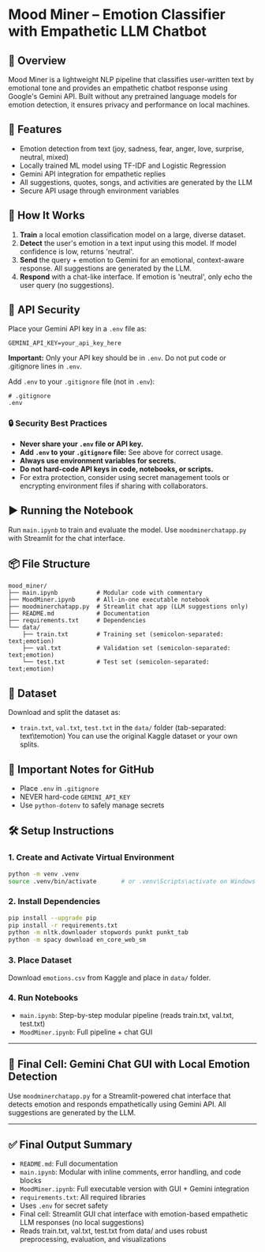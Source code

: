 # Mood Miner – Emotion Classifier with Empathetic LLM Chatbot

## 🌟 Overview
Mood Miner is a lightweight NLP pipeline that classifies user-written text by emotional tone and provides an empathetic chatbot response using Google's Gemini API. Built without any pretrained language models for emotion detection, it ensures privacy and performance on local machines.

## 🧠 Features
- Emotion detection from text (joy, sadness, fear, anger, love, surprise, neutral, mixed)
- Locally trained ML model using TF-IDF and Logistic Regression
- Gemini API integration for empathetic replies
- All suggestions, quotes, songs, and activities are generated by the LLM
- Secure API usage through environment variables

## 💾 How It Works
1. **Train** a local emotion classification model on a large, diverse dataset.
2. **Detect** the user's emotion in a text input using this model. If model confidence is low, returns 'neutral'.
3. **Send** the query + emotion to Gemini for an emotional, context-aware response. All suggestions are generated by the LLM.
4. **Respond** with a chat-like interface. If emotion is 'neutral', only echo the user query (no suggestions).

## 🔐 API Security
Place your Gemini API key in a `.env` file as:

```
GEMINI_API_KEY=your_api_key_here
```

**Important:** Only your API key should be in `.env`. Do not put code or .gitignore lines in `.env`.

Add `.env` to your `.gitignore` file (not in `.env`):
```
# .gitignore
.env
```

### 🔒 Security Best Practices
* **Never share your `.env` file or API key.**
* **Add `.env` to your `.gitignore` file:**
  See above for correct usage.
* **Always use environment variables for secrets.**
* **Do not hard-code API keys in code, notebooks, or scripts.**
* For extra protection, consider using secret management tools or encrypting environment files if sharing with collaborators.

## ▶️ Running the Notebook
Run `main.ipynb` to train and evaluate the model. Use `moodminerchatapp.py` with Streamlit for the chat interface.

## 📦 File Structure
```
mood_miner/
├── main.ipynb           # Modular code with commentary
├── MoodMiner.ipynb      # All-in-one executable notebook
├── moodminerchatapp.py  # Streamlit chat app (LLM suggestions only)
├── README.md            # Documentation
├── requirements.txt     # Dependencies
└── data/
    ├── train.txt        # Training set (semicolon-separated: text;emotion)
    ├── val.txt          # Validation set (semicolon-separated: text;emotion)
    └── test.txt         # Test set (semicolon-separated: text;emotion)
```

## 📘 Dataset

Download and split the dataset as:
- `train.txt`, `val.txt`, `test.txt` in the `data/` folder (tab-separated: text\temotion)
You can use the original Kaggle dataset or your own splits.

## 📌 Important Notes for GitHub
* Place `.env` in `.gitignore`
* NEVER hard-code `GEMINI_API_KEY`
* Use `python-dotenv` to safely manage secrets

## 🛠️ Setup Instructions

### 1. Create and Activate Virtual Environment
```bash
python -m venv .venv
source .venv/bin/activate       # or .venv\Scripts\activate on Windows
```

### 2. Install Dependencies
```bash
pip install --upgrade pip
pip install -r requirements.txt
python -m nltk.downloader stopwords punkt punkt_tab
python -m spacy download en_core_web_sm
```

### 3. Place Dataset
Download `emotions.csv` from Kaggle and place in `data/` folder.

### 4. Run Notebooks
- `main.ipynb`: Step-by-step modular pipeline (reads train.txt, val.txt, test.txt)
- `MoodMiner.ipynb`: Full pipeline + chat GUI

---

## 💬 Final Cell: Gemini Chat GUI with Local Emotion Detection
Use `moodminerchatapp.py` for a Streamlit-powered chat interface that detects emotion and responds empathetically using Gemini API. All suggestions are generated by the LLM.

---

## ✅ Final Output Summary
* `README.md`: Full documentation
* `main.ipynb`: Modular with inline comments, error handling, and code blocks
* `MoodMiner.ipynb`: Full executable version with GUI + Gemini integration
* `requirements.txt`: All required libraries
* Uses `.env` for secret safety
* Final cell: Streamlit GUI chat interface with emotion-based empathetic LLM responses (no local suggestions)
* Reads train.txt, val.txt, test.txt from data/ and uses robust preprocessing, evaluation, and visualizations
